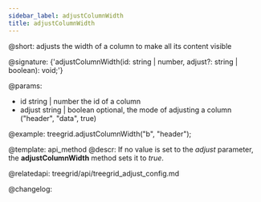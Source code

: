 ```yaml
---
sidebar_label: adjustColumnWidth
title: adjustColumnWidth
---          
```


@short: adjusts the width of a column to make all its content visible

@signature: {'adjustColumnWidth(id: string | number, adjust?: string | boolean): void;'}

@params:
- id		string | number		the id of a column
- adjust	string | boolean		optional, the mode of adjusting a column ("header", "data", true)

@example:
treegrid.adjustColumnWidth("b", "header");

@template: api_method
@descr:
If no value is set to the *adjust* parameter, the **adjustColumnWidth** method sets it to *true*.

@relatedapi: treegrid/api/treegrid_adjust_config.md

@changelog:
